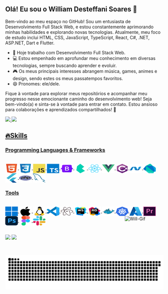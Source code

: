 ## Olá! Eu sou o William Desteffani Soares 👋

Bem-vindo ao meu espaço no GitHub! Sou um entusiasta de Desenvolvimento Full Stack Web, e estou constantemente aprimorando minhas habilidades e explorando novas tecnologias. Atualmente, meu foco de estudo inclui HTML, CSS, JavaScript, TypeScript, React, C#, .NET, ASP.NET, Dart e Flutter.

- 💼 Hoje trabalho com Desenvolvimento Full Stack Web.
- 💻 Estou empenhado em aprofundar meu conhecimento em diversas tecnologias, sempre buscando aprender e evoluir.
- 🎮 Os meus principais interesses abrangem música, games, animes e design, sendo estes os meus passatempos favoritos.
- 😄 Pronomes: ele/dele.

Fique à vontade para explorar meus repositórios e acompanhar meu progresso nesse emocionante caminho do desenvolvimento web! Seja bem-vindo(a) e sinta-se à vontade para entrar em contato. Estou ansioso para colaborações e aprendizados compartilhados! 🚀

<div>
  <a href="https://github.com/williamdevsoares">
  <img height="180em" src="https://github-readme-stats.vercel.app/api?username=williamdevsoares&theme=tokyonight&show_icons=true"/>
  <img height="180em" src="https://github-readme-stats.vercel.app/api/top-langs/?username=williamdevsoares&layout=compact&langs_count=7&theme=tokyonight"/>
</div>

## 🔥Skills

### Programming Languages & Frameworks

<div style="display: inline_block"><br>
  <img align="center" alt="Will-HTML" height="30" width="40" src="https://github.com/devicons/devicon/blob/master/icons/html5/html5-original.svg">
  <img align="center" alt="Will-CSS" height="30" width="40" src="https://github.com/devicons/devicon/blob/master/icons/css3/css3-original.svg">
  <img align="center" alt="Will-Js" height="30" width="40" src="https://github.com/devicons/devicon/blob/master/icons/javascript/javascript-original.svg">
  <img align="center" alt="Will-Ts" height="30" width="40" src="https://github.com/devicons/devicon/blob/master/icons/typescript/typescript-original.svg">
  <img align="center" alt="Will-Bootstrap" height="30" width="40" src="https://github.com/devicons/devicon/blob/master/icons/bootstrap/bootstrap-original.svg">
  <img align="center" alt="Will-Bulma" height="30" width="40" src="https://github.com/devicons/devicon/blob/master/icons/bulma/bulma-plain.svg">
  <img align="center" alt="Will-React" height="30" width="40" src="https://github.com/devicons/devicon/blob/master/icons/react/react-original.svg">
  <img align="center" alt="Will-Vue" height="30" width="40" src="https://github.com/devicons/devicon/blob/master/icons/vuejs/vuejs-original.svg">
  <img align="center" alt="Will-CSharp" height="30" width="40" src="https://github.com/devicons/devicon/blob/master/icons/csharp/csharp-original.svg">
  <img align="center" alt="Will-dotNET" height="30" width="40" src="https://github.com/devicons/devicon/blob/master/icons/dot-net/dot-net-original.svg">
  <img align="center" alt="Will-Dart" height="30" width="40" src="https://github.com/devicons/devicon/blob/master/icons/dart/dart-original.svg">
  <img align="center" alt="Will-Flutter" height="30" width="40" src="https://github.com/devicons/devicon/blob/master/icons/flutter/flutter-original.svg">
  <img align="center" alt="Will-PHP" height="30" width="40" src="https://github.com/devicons/devicon/blob/master/icons/php/php-original.svg">
  <img align="center" alt="Will-MySQL" height="30" width="40" src="https://github.com/devicons/devicon/blob/master/icons/mysql/mysql-original.svg">
</div>

### Tools

<div style="display: inline_block"><br>
  <img align="center" alt="Will-Windows" height="30" width="40" src="https://github.com/devicons/devicon/blob/master/icons/windows11/windows11-original.svg">
  <img align="center" alt="Will-MacOS" height="30" width="40" src="https://github.com/devicons/devicon/blob/master/icons/apple/apple-original.svg">
  <img align="center" alt="Will-Linux" height="30" width="40" src="https://github.com/devicons/devicon/blob/master/icons/linux/linux-original.svg">
  <img align="center" alt="Will-VSCode" height="30" width="40" src="https://github.com/devicons/devicon/blob/master/icons/vscode/vscode-original.svg">
  <img align="center" alt="Will-Atom" height="30" width="40" src="https://github.com/devicons/devicon/blob/master/icons/atom/atom-original.svg">
  <img align="center" alt="Will-WebStorm" height="30" width="40" src="https://github.com/devicons/devicon/blob/master/icons/webstorm/webstorm-original.svg">
  <img align="center" alt="Will-Rider" height="30" width="40" src="https://github.com/devicons/devicon/blob/master/icons/rider/rider-original.svg">
  <img align="center" alt="Will-Docker" height="30" width="40" src="https://github.com/devicons/devicon/blob/master/icons/docker/docker-original.svg">
  <img align="center" alt="Will-Kubernetes" height="30" width="40" src="https://github.com/devicons/devicon/blob/master/icons/kubernetes/kubernetes-original.svg">
  <img align="center" alt="Will-Azure" height="30" width="40" src="https://github.com/devicons/devicon/blob/master/icons/azure/azure-original.svg">
  <img align="center" alt="Will-Premiere" height="30" width="40" src="https://github.com/devicons/devicon/blob/master/icons/premierepro/premierepro-original.svg">
  <img align="center" alt="Will-Photoshop" height="30" width="40" src="https://github.com/devicons/devicon/blob/master/icons/photoshop/photoshop-original.svg">
  <img align="center" alt="Will-Figma" height="30" width="40" src="https://github.com/devicons/devicon/blob/master/icons/figma/figma-original.svg">
  <img align="center" alt="Will-Slack" height="30" width="40" src="https://github.com/devicons/devicon/blob/master/icons/slack/slack-original.svg">
  <img align="right" alt="Will-Gif" height="124" width="124" src="https://imgur.com/tYHWUIh.gif">
</div>

##

<div>
  <a href = "mailto:williamds.uchiha@gmail.com"><img src="https://img.shields.io/badge/-Gmail-%23333?style=for-the-badge&logo=gmail&logoColor=white" target="_blank"></a>
  <a href="https://br.linkedin.com/in/william-desteffani-soares" target="_blank"><img src="https://img.shields.io/badge/-LinkedIn-%230077B5?style=for-the-badge&logo=linkedin&logoColor=white" target="_blank"></a>

  <picture>
    <source
      media="(prefers-color-scheme: dark)"
      srcset="https://github.com/williamdevsoares/williamdevsoares/blob/output/github-contribution-grid-snake-dark.svg"
    />
    <source
      media="(prefers-color-scheme: light)"
      srcset="https://github.com/williamdevsoares/williamdevsoares/blob/output/github-contribution-grid-snake.svg"
    />
    <img
      alt="github contribution grid snake animation"
      src="https://github.com/williamdevsoares/williamdevsoares/blob/output/github-contribution-grid-snake.svg"
    />
  </picture>

</div>

